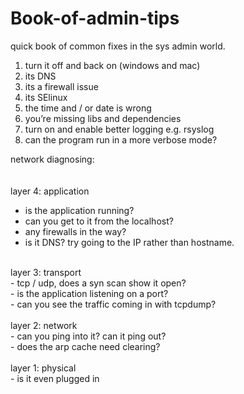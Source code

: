 # Book-of-admin-tips
quick book of common fixes in the sys admin world.


1. turn it off and back on (windows and mac)<br>
2. its DNS<br>
3. its a firewall issue<br>
4. its SElinux<br>
5. the time and / or date is wrong<br>
6. you’re missing libs and dependencies<br>
7. turn on and enable better logging e.g. rsyslog<br>
8. can the program run in a more verbose mode?<br>

network diagnosing:<br>
<br>
<br>
layer 4: application<br>
  - is the application running?<br>
  - can you get to it from the localhost?<br>
  - any firewalls in the way?<br>
  - is it DNS? try going to the IP rather than hostname.<br>
<br>
layer 3: transport<br>
  - tcp / udp, does a syn scan show it open?<br>
  - is the application listening on a port?<br>
  - can you see the traffic coming in with tcpdump?<br>
<br>
layer 2: network<br>
  - can you ping into it? can it ping out?<br>
  - does the arp cache need clearing?<br>
<br>
layer 1: physical<br>
  - is it even plugged in<br>
